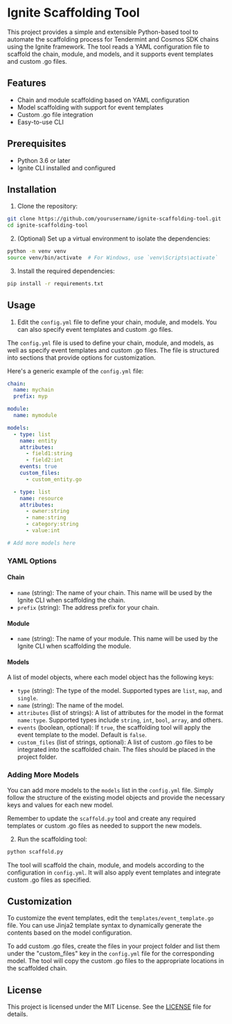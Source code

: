 # Ignite Scaffolding Tool

This project provides a simple and extensible Python-based tool to automate the scaffolding process for Tendermint and Cosmos SDK chains using the Ignite framework. The tool reads a YAML configuration file to scaffold the chain, module, and models, and it supports event templates and custom .go files.

## Features

- Chain and module scaffolding based on YAML configuration
- Model scaffolding with support for event templates
- Custom .go file integration
- Easy-to-use CLI

## Prerequisites

- Python 3.6 or later
- Ignite CLI installed and configured

## Installation

1. Clone the repository:

```bash
git clone https://github.com/yourusername/ignite-scaffolding-tool.git
cd ignite-scaffolding-tool
```

2. (Optional) Set up a virtual environment to isolate the dependencies:

```bash
python -m venv venv
source venv/bin/activate  # For Windows, use `venv\Scripts\activate`
```

3. Install the required dependencies:

```bash
pip install -r requirements.txt
```

## Usage

1. Edit the `config.yml` file to define your chain, module, and models. You can also specify event templates and custom .go files.

The `config.yml` file is used to define your chain, module, and models, as well as specify event templates and custom .go files. The file is structured into sections that provide options for customization.

Here's a generic example of the `config.yml` file:

```yaml
chain:
  name: mychain
  prefix: myp

module:
  name: mymodule

models:
  - type: list
    name: entity
    attributes:
      - field1:string
      - field2:int
    events: true
    custom_files:
      - custom_entity.go

  - type: list
    name: resource
    attributes:
      - owner:string
      - name:string
      - category:string
      - value:int

# Add more models here
```

### YAML Options

#### Chain

- `name` (string): The name of your chain. This name will be used by the Ignite CLI when scaffolding the chain.
- `prefix` (string): The address prefix for your chain.

#### Module

- `name` (string): The name of your module. This name will be used by the Ignite CLI when scaffolding the module.

#### Models

A list of model objects, where each model object has the following keys:

- `type` (string): The type of the model. Supported types are `list`, `map`, and `single`.
- `name` (string): The name of the model.
- `attributes` (list of strings): A list of attributes for the model in the format `name:type`. Supported types include `string`, `int`, `bool`, `array`, and others.
- `events` (boolean, optional): If `true`, the scaffolding tool will apply the event template to the model. Default is `false`.
- `custom_files` (list of strings, optional): A list of custom .go files to be integrated into the scaffolded chain. The files should be placed in the project folder.

### Adding More Models

You can add more models to the `models` list in the `config.yml` file. Simply follow the structure of the existing model objects and provide the necessary keys and values for each new model.

Remember to update the `scaffold.py` tool and create any required templates or custom .go files as needed to support the new models.

2. Run the scaffolding tool:

```bash
python scaffold.py
```

The tool will scaffold the chain, module, and models according to the configuration in `config.yml`. It will also apply event templates and integrate custom .go files as specified.

## Customization

To customize the event templates, edit the `templates/event_template.go` file. You can use Jinja2 template syntax to dynamically generate the contents based on the model configuration.

To add custom .go files, create the files in your project folder and list them under the "custom_files" key in the `config.yml` file for the corresponding model. The tool will copy the custom .go files to the appropriate locations in the scaffolded chain.

## License

This project is licensed under the MIT License. See the [LICENSE](LICENSE) file for details.